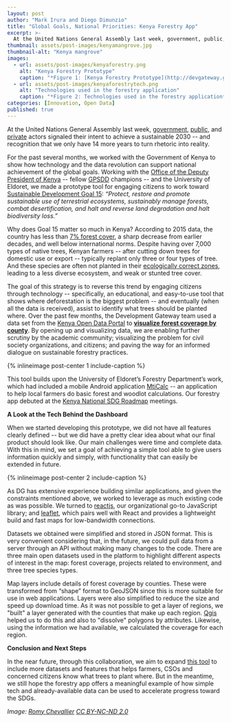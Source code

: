 ```yaml
---
layout: post
author: "Mark Irura and Diego Dimunzio"
title: "Global Goals, National Priorities: Kenya Forestry App" 
excerpt: >-
  At the United Nations General Assembly last week, government, public, and private actors signaled their intent to achieve a sustainable 2030 -- and recognition that we only have 14 more years to turn rhetoric into reality. For the past several months, we worked with the Government of Kenya to show how technology and the data revolution can support national achievement of the global goals.....
thumbnail: assets/post-images/kenyamangrove.jpg
thumbnail-alt: "Kenya mangrove"
images:
  - url: assets/post-images/kenyaforestry.png
    alt: "Kenya Forestry Prototype"
    caption: "*Figure 1: [Kenya Forestry Prototype](http://devgateway.github.io/kenya-forestry/#/?_k=9bm0v0)*"
  - url: assets/post-images/kenyaforestrytech.png
    alt: "Technologies used in the forestry application"
    caption: "*Figure 2: Technologies used in the forestry application*"
categories: [Innovation, Open Data]
published: true
---
```


At the United Nations General Assembly last week, [government](https://www.devex.com/news/new-platform-aims-to-bridge-gap-between-climate-data-and-climate-action-88802), [public](https://www.devex.com/news/new-un-women-gates-foundation-partnership-takes-on-gender-data-88795), and [private](http://www.philips.com/a-w/about/news/archive/standard/news/press/2016/20160921-gavi-and-philips-team-up-to-improve-immunization-data-quality-in-developing-countries.html) actors signaled their intent to achieve a sustainable 2030 -- and recognition that we only have 14 more years to turn rhetoric into reality.

For the past several months, we worked with the Government of Kenya to show how technology and the data revolution can support national achievement of the global goals. Working with the [Office of the Deputy President of Kenya](http://deputypresident.go.ke) -- fellow [GPSDD](http://www.data4sdgs.org) champions -- and the University of Eldoret, we made a prototype tool for engaging citizens to work toward [Sustainable Development Goal 15](http://www.globalgoals.org/global-goals/life-on-land/): *“Protect, restore and promote sustainable use of terrestrial ecosystems, sustainably manage forests, combat desertification, and halt and reverse land degradation and halt biodiversity loss.”* 

Why does Goal 15 matter so much in Kenya? According to 2015 data, the country has less than [7% forest cover](http://kefri.org/wp-content/uploads/PDF/Publications/Capability%20Map%20For%20Growing%20High%20Value%20Tree%20Species%20In%20The%20Coast%20Region%20of%20Kenya.pdf), a sharp decrease from earlier decades, and well below international norms. Despite having over 7,000 types of native trees, Kenyan farmers -- after cutting down trees for domestic use or export -- typically replant only three or four types of tree. And these species are often not planted in their [ecologically correct zones](http://www.infonet-biovision.org/EnvironmentalHealth/guide-tree-planting-Kenya), leading to a less diverse ecosystem, and weak or stunted tree cover.

The goal of this strategy is to reverse this trend by engaging citizens through technology -- specifically, an educational, and easy-to-use tool that shows where deforestation is the biggest problem -- and eventually (when all the data is received), assist to identify what trees should be planted where. Over the past few months, the Development Gateway team used a data set from the [Kenya Open Data Portal](https://www.opendata.go.ke/Natural-Resources/2015-Estimated-Forest-Cover-for-Counties-in-Kenya-/gnxa-6ww5) to [**visualize forest coverage by county**](http://devgateway.github.io/kenya-forestry/#/?_k=9bm0v0). By opening up and visualizing data, we are enabling further scrutiny by the academic community; visualizing the problem for civil society organizations, and citizens; and paving the way for an informed dialogue on sustainable forestry practices. 

{% inlineimage post-center 1 include-caption %}

This tool builds upon the University of Eldoret’s Forestry Department’s work, which had included a mobile Android application [MtiCalc](http://www.nation.co.ke/business/seedsofgold/Students-develop-tree-calculation-app-for-tree-farmers/2301238-3181840-wjyrxcz/index.html) -- an application to help local farmers do basic forest and woodlot calculations. Our forestry app debuted at the [Kenya National SDG Roadmap](http://akumedia.aku.edu/events/kenya-national-workshop-on-sdgs-roadmaps-and-data-ecosystems/) meetings.

**A Look at the Tech Behind the Dashboard** 

When we started developing this prototype, we did not have all features clearly defined -- but we did have a pretty clear idea about what our final product should look like. Our main challenges were time and complete data. With this in mind, we set a goal of achieving a simple tool able to give users information quickly and simply, with functionality that can easily be extended in future.

{% inlineimage post-center 2 include-caption %}

As DG has extensive experience building similar applications, and given the constraints mentioned above, we worked to leverage as much existing code as was possible. We turned to [reactjs](https://facebook.github.io/react/), our organizational go-to JavaScript library; and [leaflet](http://leafletjs.com), which pairs well with React and provides a lightweight build and fast maps for low-bandwidth connections.

Datasets we obtained were simplified and stored in JSON format. This is very convenient considering that, in the future, we could pull data from a server through an API without making many changes to the code. There are three main open datasets used in the platform to highlight different aspects of interest in the map: forest coverage, projects related to environment, and three tree species types. 

Map layers include details of forest coverage by counties. These were transformed from “shape” format to GeoJSON since this is more suitable for use in web applications. Layers were also simplified to reduce the size and speed up download time. As it was not possible to get a layer of regions, we "built" a layer generated with the counties that make up each region. [Qgis](http://www.qgis.org/en/site/) helped us to do this and also to "dissolve" polygons by attributes. Likewise, using the information we had available, we calculated the coverage for each region. 

**Conclusion and Next Steps**

In the near future, through this collaboration, we aim to expand [this tool](http://devgateway.github.io/kenya-forestry/#/?_k=9bm0v0) to include more datasets and features that helps farmers, CSOs and concerned citizens know what trees to plant where. But in the meantime, we still hope the forestry app offers a meaningful example of how simple tech and already-available data can be used to accelerate progress toward the SDGs.

*Image: [Romy Chevallier](https://www.flickr.com/photos/134781923@N06/22654391926/in/photolist-AvTFsf-a5QLw3-6tnrsU-dxZK53-a5NnAV-zShgjF-7zinBB-v7J1LW-5sazAp-3KztNE-7zDdwN-7zyS2c-CMtiiL-voLPxf-a5MVhr-a5QLiY-v7RSWx-95sPKy-a2hEti-oaVkae-CymYbw-CytyLk-ug6Q4h-bim1NX-9EaCit-9EdNns-9Eefp5-bnSBvz-4c9MxU-6TgygT-b9o3HR-bnSAiX-9EdFRs-zWJdCS-qtTFs8-bnSAra-bnSzi2-zZTp9h-bnSBbr-bnSBn2-oCgdVV-bnSB3k-bnSAwK-3nW62k-9Eb7wZ-9EbmLv-9EedU7-DfhHg-7sRqS-9Eebhh) [CC BY-NC-ND 2.0](https://creativecommons.org/licenses/by-nc-nd/2.0/)*

